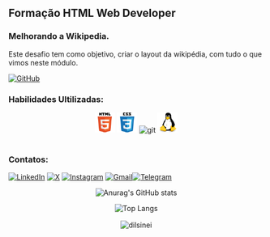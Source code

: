 ## Formação HTML Web Developer

### Melhorando a Wikipedia.

Este desafio tem como objetivo, criar o layout da wikipédia, com tudo o que vimos neste módulo.

[![GitHub](https://img.shields.io/badge/GitHub-100000?style=for-the-badge&logo=github&logoColor=white)](https://github.com/dilsinei/angular-blog)


### Habilidades Ultilizadas:
<div class="habilidades" align="center">
<img src="https://raw.githubusercontent.com/devicons/devicon/master/icons/html5/html5-original-wordmark.svg" alt="html5" width="40" height="40"/>
<img src="https://raw.githubusercontent.com/devicons/devicon/master/icons/css3/css3-original-wordmark.svg" alt="css3" width="40" height="40"/>
<img src="https://www.vectorlogo.zone/logos/git-scm/git-scm-icon.svg" alt="git" width="40" height="40"/> 
<img src="https://raw.githubusercontent.com/devicons/devicon/master/icons/linux/linux-original.svg" alt="linux" width="40" height="40"/>
</div>
<br>

### Contatos: 
[![LinkedIn](https://img.shields.io/badge/LinkedIn-0077B5?style=for-the-badge&logo=linkedin&logoColor=white)](https://www.linkedin.com/in/dilsinei/) [![X](https://img.shields.io/badge/X-000?style=for-the-badge&logo=x)](https://x.com/dilsinei) [![Instagram](https://img.shields.io/badge/-Instagram-%23E4405F?style=for-the-badge&logo=instagram&logoColor=white)](https://www.instagram.com/dilsineiLucio/) [![Gmail](https://img.shields.io/badge/Gmail-333333?style=for-the-badge&logo=gmail&logoColor=red)](mailto:dilsinei@gmail.com)[![Telegram](https://img.shields.io/badge/Telegram-000?style=for-the-badge&logo=telegram&logoColor=2CA5E0)](https://t.me/dilsinei)

<div class="status" align="center">

![Anurag's GitHub stats](https://github-readme-stats.vercel.app/api?username=dilsinei&show_icons=true&theme=transparent)

![Top Langs](https://github-readme-stats-git-masterrstaa-rickstaa.vercel.app/api/top-langs/?username=dilsinei&bg_color=FFF&border_color=30A3DC&title_color=E94D5F&text_color=000)

<p><img align="center" src="https://github-readme-streak-stats.herokuapp.com/?user=dilsinei&" alt="dilsinei" /></p>

</div>
